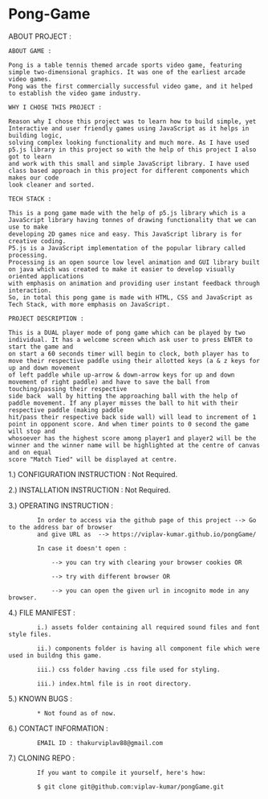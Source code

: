 # Pong-Game
ABOUT PROJECT : 

    ABOUT GAME : 

    Pong is a table tennis themed arcade sports video game, featuring simple two-dimensional graphics. It was one of the earliest arcade video games. 
    Pong was the first commercially successful video game, and it helped to establish the video game industry.

    WHY I CHOSE THIS PROJECT :

    Reason why I chose this project was to learn how to build simple, yet Interactive and user friendly games using JavaScript as it helps in building logic, 
    solving complex looking functionality and much more. As I have used p5.js library in this project so with the help of this project I also got to learn 
    and work with this small and simple JavaScript library. I have used class based approach in this project for different components which makes our code 
    look cleaner and sorted. 

    TECH STACK : 

    This is a pong game made with the help of p5.js library which is a JavaScript library having tonnes of drawing functionality that we can use to make 
    developing 2D games nice and easy. This JavaScript library is for creative coding.
    P5.js is a JavaScript implementation of the popular library called processing.
    Processing is an open source low level animation and GUI library built on java which was created to make it easier to develop visually oriented applications
    with emphasis on animation and providing user instant feedback through interaction.
    So, in total this pong game is made with HTML, CSS and JavaScript as Tech Stack, with more emphasis on JavaScript.

    PROJECT DESCRIPTION : 

    This is a DUAL player mode of pong game which can be played by two individual. It has a welcome screen which ask user to press ENTER to start the game and 
    on start a 60 seconds timer will begin to clock, both player has to move their respective paddle using their allotted keys (a & z keys for up and down movement 
    of left paddle while up-arrow & down-arrow keys for up and down movement of right paddle) and have to save the ball from touching/passing their respective 
    side back  wall by hitting the approaching ball with the help of paddle movement. If any player misses the ball to hit with their respective paddle (making paddle 
    hit/pass their respective back side wall) will lead to increment of 1 point in opponent score. And when timer points to 0 second the game will stop and 
    whosoever has the highest score among player1 and player2 will be the winner and the winner name will be highlighted at the centre of canvas and on equal 
    score "Match Tied" will be displayed at centre.

1.) CONFIGURATION INSTRUCTION :   Not Required.

2.) INSTALLATION INSTRUCTION  :   Not Required.

3.) OPERATING INSTRUCTION     :   

            In order to access via the github page of this project --> Go to the address bar of browser 
            and give URL as  --> https://viplav-kumar.github.io/pongGame/
 
            In case it doesn't open :

                --> you can try with clearing your browser cookies OR

                --> try with different browser OR

                --> you can open the given url in incognito mode in any browser.
                                      
4.) FILE MANIFEST             :   

            i.) assets folder containing all required sound files and font style files.
            
            ii.) components folder is having all component file which were used in buildng this game. 

            iii.) css folder having .css file used for styling.

            iii.) index.html file is in root directory.
                                  
5.) KNOWN BUGS                :   

            * Not found as of now.

6.) CONTACT INFORMATION       :   

            EMAIL ID : thakurviplav88@gmail.com
                                  
7.) CLONING REPO              :   
     
            If you want to compile it yourself, here's how:

            $ git clone git@github.com:viplav-kumar/pongGame.git
